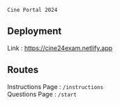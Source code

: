``Cine Portal 2024``

## Deployment

Link : https://cine24exam.netlify.app

## Routes

Instructions Page : ``/instructions``
<br/>
Questions Page : ``/start``
